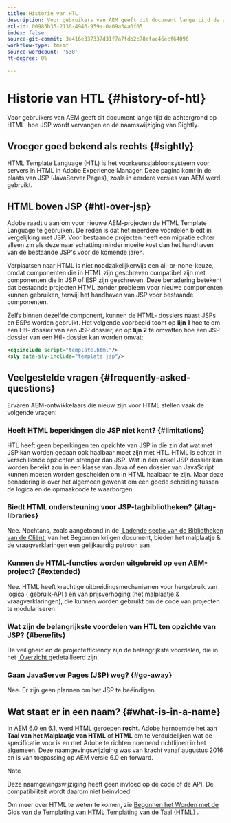 ```yaml
---
title: Historie van HTL
description: Voor gebruikers van AEM geeft dit document lange tijd de achtergrond op HTML, hoe JSP wordt vervangen en de naamswijziging van Sightly.
exl-id: 00985b35-2130-4946-959a-0a09a34a0f05
index: false
source-git-commit: 3a416e337337d31f7a7fdb2c78efac46ecf64096
workflow-type: tm+mt
source-wordcount: '530'
ht-degree: 0%

---
```



# Historie van HTL {#history-of-htl}

Voor gebruikers van AEM geeft dit document lange tijd de achtergrond op HTML, hoe JSP wordt vervangen en de naamswijziging van Sightly.

## Vroeger goed bekend als rechts {#sightly}

HTML Template Language (HTL) is het voorkeurssjabloonsysteem voor servers in HTML in Adobe Experience Manager. Deze pagina komt in de plaats van JSP (JavaServer Pages), zoals in eerdere versies van AEM werd gebruikt.

## HTML boven JSP {#htl-over-jsp}

Adobe raadt u aan om voor nieuwe AEM-projecten de HTML Template Language te gebruiken. De reden is dat het meerdere voordelen biedt in vergelijking met JSP. Voor bestaande projecten heeft een migratie echter alleen zin als deze naar schatting minder moeite kost dan het handhaven van de bestaande JSP&#39;s voor de komende jaren.

Verplaatsen naar HTML is niet noodzakelijkerwijs een all-or-none-keuze, omdat componenten die in HTML zijn geschreven compatibel zijn met componenten die in JSP of ESP zijn geschreven. Deze benadering betekent dat bestaande projecten HTML zonder probleem voor nieuwe componenten kunnen gebruiken, terwijl het handhaven van JSP voor bestaande componenten.

Zelfs binnen dezelfde component, kunnen de HTML- dossiers naast JSPs en ESPs worden gebruikt. Het volgende voorbeeld toont op **lijn 1** hoe te om een Htl- dossier van een JSP dossier, en op **lijn 2** te omvatten hoe een JSP dossier van een Htl- dossier kan worden omvat:

```xml
<cq:include script="template.html"/>
<sly data-sly-include="template.jsp"/>
```

## Veelgestelde vragen {#frequently-asked-questions}

Ervaren AEM-ontwikkelaars die nieuw zijn voor HTML stellen vaak de volgende vragen:

### Heeft HTML beperkingen die JSP niet kent? {#limitations}

HTL heeft geen beperkingen ten opzichte van JSP in die zin dat wat met JSP kan worden gedaan ook haalbaar moet zijn met HTL. HTML is echter in verschillende opzichten strenger dan JSP. Wat in één enkel JSP dossier kan worden bereikt zou in een klasse van Java of een dossier van JavaScript kunnen moeten worden gescheiden om in HTML haalbaar te zijn. Maar deze benadering is over het algemeen gewenst om een goede scheiding tussen de logica en de opmaakcode te waarborgen.

### Biedt HTML ondersteuning voor JSP-tagbibliotheken? {#tag-libraries}

Nee. Nochtans, zoals aangetoond in de [&#x200B; Ladende sectie van de Bibliotheken van de Cliënt &#x200B;](getting-started.md#loading-client-libraries) van het Begonnen krijgen document, bieden het malplaatje &amp; de vraagverklaringen een gelijkaardig patroon aan.

### Kunnen de HTML-functies worden uitgebreid op een AEM-project? {#extended}

Nee. HTML heeft krachtige uitbreidingsmechanismen voor hergebruik van logica ([&#x200B; gebruik-API &#x200B;](#use-api-for-accessing-logic)) en van prijsverhoging (het malplaatje &amp; vraagverklaringen), die kunnen worden gebruikt om de code van projecten te modulariseren.

### Wat zijn de belangrijkste voordelen van HTL ten opzichte van JSP? {#benefits}

De veiligheid en de projectefficiency zijn de belangrijkste voordelen, die in het [&#x200B; Overzicht &#x200B;](overview.md) gedetailleerd zijn.

### Gaan JavaServer Pages (JSP) weg? {#go-away}

Nee. Er zijn geen plannen om het JSP te beëindigen.

## Wat staat er in een naam? {#what-is-in-a-name}

In AEM 6.0 en 6.1, werd HTML geroepen **recht**. Adobe hernoemde het aan **Taal van het Malplaatje van HTML** of **HTML** om te verduidelijken wat de specificatie voor is en met Adobe te richten noemend richtlijnen in het algemeen. Deze naamgevingswijziging was van kracht vanaf augustus 2016 en is van toepassing op AEM versie 6.0 en forward.

>[!NOTE]
>
>Deze naamgevingswijziging heeft geen invloed op de code of de API. De compatibiliteit wordt daarom niet beïnvloed.

Om meer over HTML te weten te komen, zie [&#x200B; Begonnen het Worden met de Gids van de Templating van HTML Templating van de Taal (HTML) &#x200B;](overview.md).
